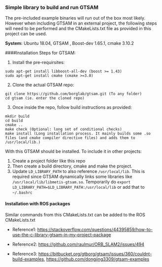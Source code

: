 ### Simple library to build and run GTSAM

The pre-included example binaries will run out of the box most likely. However when including GTSAM in an external project, the following steps will need to be performed and the CMakeLists.txt file as provided in this project can be used. 

**System:** Ubuntu 18.04, GTSAM , Boost-dev 1.65.1, cmake 3.10.2


####Installation Steps for GTSAM:

1. Install the pre-requirsites:

```
sudo apt-get install libboost-all-dev (boost >= 1.43)
sudo apt-get install cmake (cmake >=3.0)
```

2. Clone the actual GTSAM repo:

```
git clone https://github.com/borglab/gtsam.git (To any folder)
cd gtsam (ie. enter the cloned repo)
```

3. Once inside the repo, follow build instructions as provided:

```
mkdir build
cd build
cmake ..
make check (Optional: long set of conditional checks)
make install (Long installation process. It mainly builds some .so files (and cmake compiler directive files) and adds them to /usr/local/lib.)
```

With this GTSAM should be installed. To include it in other projects:

1. Create a project folder like this repo
2. Then create a build directory, cmake and make the project.
3. Update ```LD_LIBRARY_PATH``` to also reference ```/usr/local/lib```. This is required since GTSAM dynamically links some libraries like ```/usr/local/lib/libmetis-gtsam.so```. Temporarily do ```export LD_LIBRARY_PATH=$LD_LIBRARY_PATH:/usr/local/lib``` or add that to ```~/.bashrc```


#### Installation with ROS packages

Similar commands from this CMakeLists.txt can be added to the ROS CMakeLists.txt


* Reference1: https://stackoverflow.com/questions/44395859/how-to-use-the-c-library-gtsam-in-my-project-package

* Reference2: https://github.com/raulmur/ORB_SLAM2/issues/494

* Reference3: https://bitbucket.org/gtborg/gtsam/issues/360/couldnt-build-examples, https://github.com/dongjing3309/gtsam-examples
